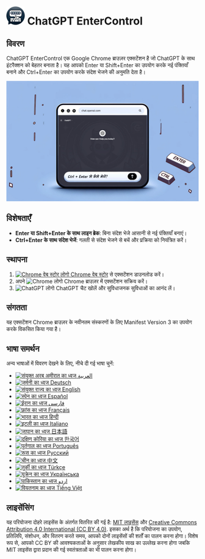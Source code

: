 # ![ChatGPT EnterControl Icon](./icons/icon48.png) ChatGPT EnterControl

## विवरण

ChatGPT EnterControl एक Google Chrome ब्राउज़र एक्सटेंशन है जो ChatGPT के साथ इंटरैक्शन को बेहतर बनाता है। यह आपको Enter या Shift+Enter का उपयोग करके नई पंक्तियाँ बनाने और Ctrl+Enter का उपयोग करके संदेश भेजने की अनुमति देता है।

![ChatGPT EnterControl Promo Image](../promo-images/promo-image_HI.jpg)

## विशेषताएँ

- **Enter या Shift+Enter के साथ लाइन ब्रेक**: बिना संदेश भेजे आसानी से नई पंक्तियाँ बनाएं।
- **Ctrl+Enter के साथ संदेश भेजें**: गलती से संदेश भेजने से बचें और प्रक्रिया को नियंत्रित करें।

## स्थापना
1. [<img src="https://fonts.gstatic.com/s/i/productlogos/chrome_store/v7/192px.svg" width="12" alt="Chrome वेब स्टोर लोगो"> Chrome वेब स्टोर](https://chromewebstore.google.com/detail/ChatGPT-EnterControl) से एक्सटेंशन डाउनलोड करें।
2. अपने <img src="https://fonts.gstatic.com/s/i/productlogos/chrome/v7/192px.svg" width="12" alt="Chrome लोगो"> Chrome ब्राउज़र में एक्सटेंशन सक्रिय करें।
3. <img src="https://upload.wikimedia.org/wikipedia/commons/0/04/ChatGPT_logo.svg" width="12" alt="ChatGPT लोगो"> ChatGPT चैट खोलें और सुविधाजनक सुविधाओं का आनंद लें।

## संगतता

यह एक्सटेंशन Chrome ब्राउज़र के नवीनतम संस्करणों के लिए Manifest Version 3 का उपयोग करके विकसित किया गया है।

## भाषा समर्थन

अन्य भाषाओं में विवरण देखने के लिए, नीचे दी गई भाषा चुनें:

- [<img src="https://flagcdn.com/ae.svg" width="18" alt="संयुक्त अरब अमीरात का ध्वज"> العربية](./README_AR.md)
- [<img src="https://flagcdn.com/de.svg" width="18" alt="जर्मनी का ध्वज"> Deutsch](./README_DE.md)
- [<img src="https://flagcdn.com/gb.svg" width="18" alt="संयुक्त राज्य का ध्वज"> English](../../README.md)
- [<img src="https://flagcdn.com/es.svg" width="18" alt="स्पेन का ध्वज"> Español](./README_ES.md)
- [<img src="https://flagcdn.com/ir.svg" width="18" alt="ईरान का ध्वज"> فارسی](./README_FA.md)
- [<img src="https://flagcdn.com/fr.svg" width="18" alt="फ्रांस का ध्वज"> Français](./README_FR.md)
- [<img src="https://flagcdn.com/in.svg" width="18" alt="भारत का ध्वज"> हिन्दी](./README_HI.md)
- [<img src="https://flagcdn.com/it.svg" width="18" alt="इटली का ध्वज"> Italiano](./README_IT.md)
- [<img src="https://flagcdn.com/jp.svg" width="18" alt="जापान का ध्वज"> 日本語](./README_JA.md)
- [<img src="https://flagcdn.com/kr.svg" width="18" alt="दक्षिण कोरिया का ध्वज"> 한국어](./README_KO.md)
- [<img src="https://flagcdn.com/pt.svg" width="18" alt="पुर्तगाल का ध्वज"> Português](./README_PT.md)
- [<img src="https://flagcdn.com/ru.svg" width="18" alt="रूस का ध्वज"> Русский](./README_RU.md)
- [<img src="https://flagcdn.com/cn.svg" width="18" alt="चीन का ध्वज"> 中文](./README_ZH.md)
- [<img src="https://flagcdn.com/tr.svg" width="18" alt="तुर्की का ध्वज"> Türkçe](./README_TR.md)
- [<img src="https://flagcdn.com/ua.svg" width="18" alt="यूक्रेन का ध्वज"> Українська](./README_UK.md)
- [<img src="https://flagcdn.com/pk.svg" width="18" alt="पाकिस्तान का ध्वज"> اردو](./README_UR.md)
- [<img src="https://flagcdn.com/vi.svg" width="18" alt="वियतनाम का ध्वज"> Tiếng Việt](./README_VI.md)

## लाइसेंसिंग

यह परियोजना दोहरे लाइसेंस के अंतर्गत वितरित की गई है: [MIT लाइसेंस](../../LICENSE_MIT) और [Creative Commons Attribution 4.0 International (CC BY 4.0)](../../LICENSE_CC_BY_4.0). इसका अर्थ है कि परियोजना का उपयोग, प्रतिलिपि, संशोधन, और वितरण करते समय, आपको दोनों लाइसेंसों की शर्तों का पालन करना होगा। विशेष रूप से, आपको CC BY की आवश्यकताओं के अनुसार लेखकीय साख का उल्लेख करना होगा जबकि MIT लाइसेंस द्वारा प्रदान की गई स्वतंत्रताओं का भी पालन करना होगा।
